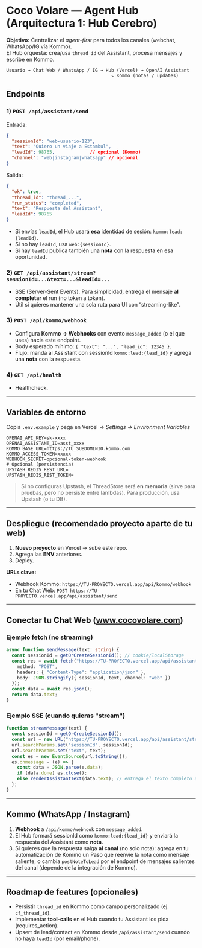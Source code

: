 # Coco Volare — Agent Hub (Arquitectura 1: Hub Cerebro)

**Objetivo:** Centralizar el *agent-first* para todos los canales (webchat, WhatsApp/IG vía Kommo).  
El Hub orquesta: crea/usa `thread_id` del Assistant, procesa mensajes y escribe en Kommo.

```
Usuario → Chat Web / WhatsApp / IG → Hub (Vercel) → OpenAI Assistant
                                       ↘ Kommo (notas / updates)
```

## Endpoints

### 1) `POST /api/assistant/send`
Entrada:
```json
{
  "sessionId": "web-usuario-123",
  "text": "Quiero un viaje a Estambul",
  "leadId": 98765,             // opcional (Kommo)
  "channel": "web|instagram|whatsapp" // opcional
}
```
Salida:
```json
{
  "ok": true,
  "thread_id": "thread_...",
  "run_status": "completed",
  "text": "Respuesta del Assistant",
  "leadId": 98765
}
```
- Si envías `leadId`, el Hub usará **esa** identidad de sesión: `kommo:lead:{leadId}`.
- Si no hay `leadId`, usa `web:{sessionId}`.
- Si hay `leadId` publica también una **nota** con la respuesta en esa oportunidad.

### 2) `GET /api/assistant/stream?sessionId=...&text=...&leadId=...`
- SSE (Server-Sent Events). Para simplicidad, entrega el mensaje **al completar** el run (no token a token).
- Útil si quieres mantener una sola ruta para UI con “streaming-like”.

### 3) `POST /api/kommo/webhook`
- Configura **Kommo → Webhooks** con evento `message_added` (o el que uses) hacia este endpoint.
- Body esperado mínimo: `{ "text": "...", "lead_id": 12345 }`.
- Flujo: manda al Assistant con sessionId `kommo:lead:{lead_id}` y agrega una **nota** con la respuesta.

### 4) `GET /api/health`
- Healthcheck.

---

## Variables de entorno
Copia `.env.example` y pega en Vercel → *Settings → Environment Variables*

```
OPENAI_API_KEY=sk-xxxx
OPENAI_ASSISTANT_ID=asst_xxxx
KOMMO_BASE_URL=https://TU_SUBDOMINIO.kommo.com
KOMMO_ACCESS_TOKEN=xxxxx
WEBHOOK_SECRET=opcional-token-webhook
# Opcional (persistencia)
UPSTASH_REDIS_REST_URL=
UPSTASH_REDIS_REST_TOKEN=
```

> Si no configuras Upstash, el ThreadStore será **en memoria** (sirve para pruebas, pero no persiste entre lambdas). Para producción, usa Upstash (o tu DB).

---

## Despliegue (recomendado proyecto **aparte** de tu web)
1. **Nuevo proyecto** en Vercel → sube este repo.
2. Agrega las **ENV** anteriores.
3. Deploy.

**URLs clave:**
- Webhook Kommo: `https://TU-PROYECTO.vercel.app/api/kommo/webhook`
- En tu Chat Web: `POST https://TU-PROYECTO.vercel.app/api/assistant/send`

---

## Conectar tu Chat Web (www.cocovolare.com)

### Ejemplo fetch (no streaming)
```ts
async function sendMessage(text: string) {
  const sessionId = getOrCreateSessionId(); // cookie/localStorage
  const res = await fetch("https://TU-PROYECTO.vercel.app/api/assistant/send", {
    method: "POST",
    headers: { "Content-Type": "application/json" },
    body: JSON.stringify({ sessionId, text, channel: "web" })
  });
  const data = await res.json();
  return data.text;
}
```

### Ejemplo SSE (cuando quieras "stream")
```ts
function streamMessage(text) {
  const sessionId = getOrCreateSessionId();
  const url = new URL("https://TU-PROYECTO.vercel.app/api/assistant/stream");
  url.searchParams.set("sessionId", sessionId);
  url.searchParams.set("text", text);
  const es = new EventSource(url.toString());
  es.onmessage = (e) => {
    const data = JSON.parse(e.data);
    if (data.done) es.close();
    else renderAssistantText(data.text); // entrega el texto completo al terminar
  };
}
```

---

## Kommo (WhatsApp / Instagram)
1. **Webhook** a `/api/kommo/webhook` con `message_added`.
2. El Hub formará sessionId como `kommo:lead:{lead_id}` y enviará la respuesta del Assistant como **nota**.
3. Si quieres que la respuesta salga **al canal** (no solo nota): agrega en tu automatización de Kommo un Paso que reenvíe la nota como mensaje saliente, o cambia `postNoteToLead` por el endpoint de mensajes salientes del canal (depende de la integración de Kommo).

---

## Roadmap de features (opcionales)
- Persistir `thread_id` en Kommo como campo personalizado (ej. `cf_thread_id`).
- Implementar **tool-calls** en el Hub cuando tu Assistant los pida (requires_action).
- Upsert de lead/contact en Kommo desde `/api/assistant/send` cuando no haya `leadId` (por email/phone).
